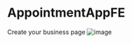 # AppointmentAppFE

Create your business page 
![image](https://github.com/Razaranyi/AppointmentAppFE/assets/95962925/38c45271-28bc-44bc-96bb-8f559600d6f4)
